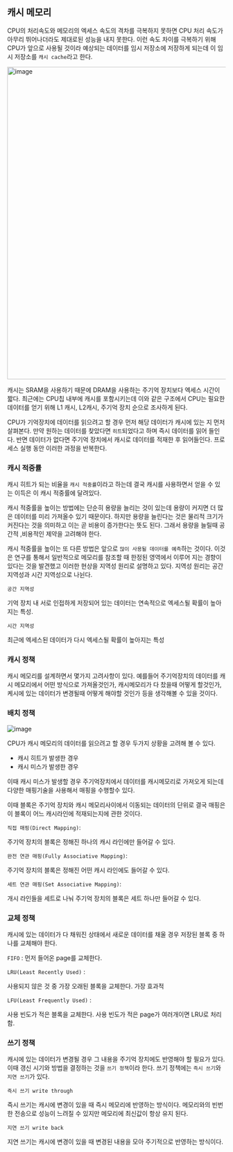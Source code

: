 ## 캐시 메모리

CPU의 처리속도와 메모리의 엑세스 속도의 격차를 극복하지 못하면 CPU 처리 속도가 아무리 뛰어나더라도 제대로된 성능을 내지 못한다. 이런 속도 차이를 극복하기 위해 CPU가 앞으로 사용될 것이라 예상되는 데이터를 임시 저장소에 저장하게 되는데 이 임시 저장소를 `캐시 cache`라고 한다.

<img width="719" alt="image" src="https://user-images.githubusercontent.com/51963264/193691300-147cebfc-5b56-4a56-bf1e-e8a580f589d5.png">

캐시는 SRAM을 사용하기 때문에 DRAM을 사용하는 주기억 장치보다 엑세스 시간이 짧다. 최근에는 CPU칩 내부에 캐시를 포함시키는데 이와 같은 구조에서 CPU는 필요한 데이터를 얻기 위해 L1 캐시, L2캐시, 주기억 장치 순으로 조사하게 된다.

CPU가 기억장치에 데이터를 읽으려고 할 경우 먼저 해당 데이터가 캐시에 있는 지 먼저 살펴본다. 만약 원하는 데이터를 찾았다면 `히트`되었다고 하며 즉시 데이터를 읽어 들인다. 반면 데이터가 없다면 주기억 장치에서 캐시로 데이터를 적재한 후 읽어들인다. 프로세스 실행 동안 이러한 과정을 반복한다.


### 캐시 적중률

캐시 히트가 되는 비율을 `캐시 적중률`이라고 하는데 결국 캐시를 사용하면서 얻을 수 있는 이득은 이 캐시 적중률에 달려있다. 

캐시 적중률을 높이는 방법에는 단순히 용량을 늘리는 것이 있는데 용량이 커지면 더 많은 데이터를 미리 가져올수 있기 때문이다. 하지만 용량을 늘린다는 것은 물리적 크기가 커진다는 것을 의미하고 이는 곧 비용이 증가한다는 뜻도 된다. 그래서 용량을 늘릴때 공간적 ,비용적인 제약을 고려해야 한다.

캐시 적중률을 높이는 또 다른 방법은 앞으로 `많이 사용될 데이터를 예측`하는 것이다. 이것은 연구를 통해서 일반적으로 메모리를 참조할 때 한정된 영역에서 이루어 지는 경향이 있다는 것을 발견했고 이러한 현상을 지역성 원리로 설명하고 있다. 지역성 원리는 공간 지역성과 시간 지역성으로 나뉜다.

`공간 지역성`

기억 장치 내 서로 인접하게 저장되어 있는 데이터는 연속적으로 엑세스될 확률이  높아지는 특성.

`시간 지역성`

최근에 엑세스된 데이터가 다시 엑세스될 확률이 높아지는 특성

### 캐시 정책

캐시 메모리를 설계하면서 몇가지 고려사항이 있다. 예를들어 주기억장치의 데이터를 캐시 메모리에서 어떤 방식으로 가져올것인가, 캐시메모리가 다 찼을때 어떻게 할것인가, 케시에 있는 데이터가 변경될때 어떻게 해야할 것인가 등을 생각해볼 수 있을 것이다. 

### 배치 정책

![image](https://user-images.githubusercontent.com/51963264/195114241-44f9d1c5-4504-41c0-912e-b1115e6c4cd5.png)

CPU가 캐시 메모리의 데이터를 읽으려고 할 경우 두가지 상황을 고려해 볼 수 있다.

- 캐시 히트가 발생한 경우
- 캐시 미스가 발생한 경우

이때 캐시 미스가 발생할 경우 주기억장치에서 데이터를 캐시메모리로 가져오게 되는데 다양한 매핑기술을 사용해서 매핑을 수행할수 있다.

이때 블록은 주기억 장치와 캐시 메모리사이에서 이동되는 데이터의 단위로 결국 매핑은 이 블록이 어느 캐시라인에 적재되는지에 관한 것이다.

`직접 매핑(Direct Mapping)`:

주기억 장치의 블록은 정해진 하나의 캐시 라인에만 들어갈 수 있다.   

`완전 연관 매핑(Fully Associative Mapping)`:

주기억 장치의 블록은 정해진 어떤 캐시 라인에도 들어갈 수 있다.

`세트 연관 매핑(Set Associative Mapping)`:

개시 라인들을 세트로 나눠 주기억 장치의 블록은 세트 하나만 들어갈 수 있다.


### 교체 정책

캐시에 있는 데이터가 다 채워진 상태에서 새로운 데이터를 채울 경우 저장된 블록 중 하나를 교체해야 한다.

`FIFO` : 먼저 들어온 page를 교체한다. 

`LRU(Least Recently Used)` : 

사용되지 않은 것 중 가장 오래된 블록을 교체한다. 가장 효과적

`LFU(Least Frequently Used)` : 

사용 빈도가 적은 블록을 교체한다. 사용 빈도가 적은 page가 여러개이면 LRU로 처리함. 

### 쓰기 정책


캐시에 있는 데이터가 변경될 경우 그 내용을 주기억 장치에도 반영해야 할 필요가 있다. 이때 갱신 시기와 방법을 결정하는 것을 `쓰기 정책`이라 한다. 쓰기 정책에는 `즉시 쓰기`와 `지연 쓰기`가 있다.

`즉시 쓰기 write through`

즉시 쓰기는 캐시에 변경이 있을 때 즉시 메모리에 반영하는 방식이다. 메모리와의 빈번한 전송으로 성능이 느려질 수 있지만 메모리에 최신값이 항상 유지 된다.

`지연 쓰기 write back`

지연 쓰기는 캐시에 변경이 있을 때 변경된 내용을 모아 주기적으로 반영하는 방식이다.